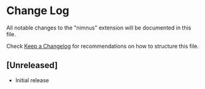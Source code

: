 # Change Log

All notable changes to the "nimnus" extension will be documented in this file.

Check [Keep a Changelog](http://keepachangelog.com/) for recommendations on how to structure this file.

## [Unreleased]

- Initial release
